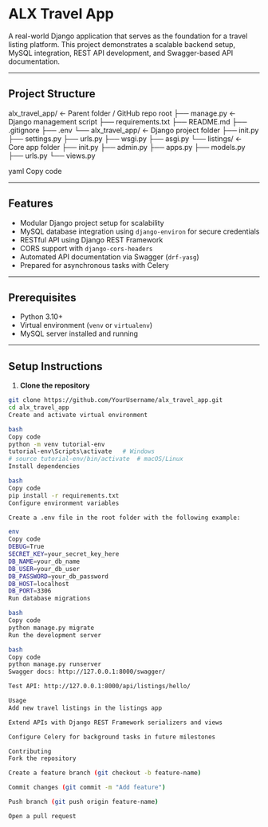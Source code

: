 # ALX Travel App

A real-world Django application that serves as the foundation for a travel listing platform. This project demonstrates a scalable backend setup, MySQL integration, REST API development, and Swagger-based API documentation.

---

## Project Structure

alx_travel_app/ <- Parent folder / GitHub repo root
├── manage.py <- Django management script
├── requirements.txt
├── README.md
├── .gitignore
├── .env
└── alx_travel_app/ <- Django project folder
├── init.py
├── settings.py
├── urls.py
├── wsgi.py
├── asgi.py
└── listings/ <- Core app folder
├── init.py
├── admin.py
├── apps.py
├── models.py
├── urls.py
└── views.py

yaml
Copy code

---

## Features

- Modular Django project setup for scalability
- MySQL database integration using `django-environ` for secure credentials
- RESTful API using Django REST Framework
- CORS support with `django-cors-headers`
- Automated API documentation via Swagger (`drf-yasg`)
- Prepared for asynchronous tasks with Celery

---

## Prerequisites

- Python 3.10+  
- Virtual environment (`venv` or `virtualenv`)  
- MySQL server installed and running  

---

## Setup Instructions

1. **Clone the repository**

```bash
git clone https://github.com/YourUsername/alx_travel_app.git
cd alx_travel_app
Create and activate virtual environment

bash
Copy code
python -m venv tutorial-env
tutorial-env\Scripts\activate   # Windows
# source tutorial-env/bin/activate  # macOS/Linux
Install dependencies

bash
Copy code
pip install -r requirements.txt
Configure environment variables

Create a .env file in the root folder with the following example:

env
Copy code
DEBUG=True
SECRET_KEY=your_secret_key_here
DB_NAME=your_db_name
DB_USER=your_db_user
DB_PASSWORD=your_db_password
DB_HOST=localhost
DB_PORT=3306
Run database migrations

bash
Copy code
python manage.py migrate
Run the development server

bash
Copy code
python manage.py runserver
Swagger docs: http://127.0.0.1:8000/swagger/

Test API: http://127.0.0.1:8000/api/listings/hello/

Usage
Add new travel listings in the listings app

Extend APIs with Django REST Framework serializers and views

Configure Celery for background tasks in future milestones

Contributing
Fork the repository

Create a feature branch (git checkout -b feature-name)

Commit changes (git commit -m "Add feature")

Push branch (git push origin feature-name)

Open a pull request

